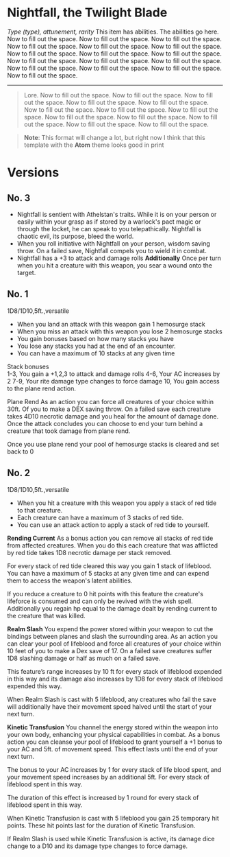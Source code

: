 # Nightfall, the Twilight Blade

*Type (type), attunement, rarity*
This item has abilities. The abilities go here. Now to fill out the space. Now to fill out the space. Now to fill out the space. Now to fill out the space. Now to fill out the space. Now to fill out the space. Now to fill out the space. Now to fill out the space. Now to fill out the space. Now to fill out the space. Now to fill out the space. Now to fill out the space. Now to fill out the space. Now to fill out the space. Now to fill out the space. Now to fill out the space. 

---
> Lore. Now to fill out the space. Now to fill out the space. Now to fill out the space. Now to fill out the space. Now to fill out the space. Now to fill out the space. Now to fill out the space. Now to fill out the space. Now to fill out the space. Now to fill out the space. Now to fill out the space. Now to fill out the space. Now to fill out the space. 


> **Note**: This format will change a lot, but right now I think that this template with the **Atom** theme looks good in print


# Versions
## No. 3
- Nightfall is sentient with Athelstan's traits. While it is on your person or easily within your grasp as if stored by a warlock's pact magic or through the locket, he can speak to you telepathically. Nightfall is chaotic evil, its purpose, bleed the world.
- When you roll initiative with Nightfall on your person, wisdom saving throw. On a failed save, Nightfall compels you to wield it in combat.
- Nightfall has a +3 to attack and damage rolls
**Additionally**
Once per turn when you hit a creature with this weapon, you sear a wound onto the target.

## No. 1
1D8/1D10,5ft.,versatile
- When you land an attack with this weapon gain 1 hemosurge stack
- When you miss an attack with this weapon you lose 2 hemosurge stacks
- You gain bonuses based on how many stacks you have
- You lose any stacks you had at the end of an encounter.
- You can have a maximum of 10 stacks at any given time  
  
Stack bonuses  
1-3, You gain a +1,2,3 to attack and damage rolls
4-6, Your AC increases by 2
7-9, Your rite damage type changes to force damage
10, You gain access to the plane rend action.

Plane Rend
As an action you can force all creatures of your choice within 30ft. Of you to make a DEX saving throw. On a failed save each creature takes 4D10 necrotic damage and you heal for the amount of damage done. Once the attack concludes you can choose to end your turn behind a creature that took damage from plane rend.

Once you use plane rend your pool of hemosurge stacks is cleared and set back to 0
## No. 2

1D8/1D10,5ft.,versatile

- When you hit a creature with this weapon you apply a stack of red tide to that creature.
- Each creature can have a maximum of 3 stacks of red tide.
- You can use an attack action to apply a stack of red tide to yourself.

**Rending Current**
As a bonus action you can remove all stacks of red tide from affected creatures. When you do this each creature that was afflicted by red tide takes 1D8 necrotic damage per stack removed.

For every stack of red tide cleared this way you gain 1 stack of lifeblood. You can have a maximum of 5 stacks at any given time and can expend them to access the weapon's latent abilities.

If you reduce a creature to 0 hit points with this feature the creature's lifeforce is consumed and can only be revived with the wish spell. Additionally you regain hp equal to the damage dealt by rending current to the creature that was killed.

**Realm Slash**
You expend the power stored within your weapon to cut the bindings between planes and slash the surrounding area. As an action you can clear your pool of lifeblood and force all creatures of your choice within 10 feet of you to make a Dex save of 17. On a failed save creatures suffer 1D8 slashing damage or half as much on a failed save.

This feature’s range increases by 10 ft for every stack of lifeblood expended in this way and its damage also increases by 1D8 for every stack of lifeblood expended this way.

When Realm Slash is cast with 5 lifeblood, any creatures who fail the save will additionally have their movement speed halved until the start of your next turn.

**Kinetic Transfusion**
You channel the energy stored within the weapon into your own body, enhancing your physical capabilities in combat. As a bonus action you can cleanse your pool of lifeblood to grant yourself a +1 bonus to your AC and 5ft. of movement speed. This effect lasts until the end of your next turn.

The bonus to your AC increases by 1 for every stack of life blood spent, and your movement speed increases by an additional 5ft. For every stack of lifeblood spent in this way.

The duration of this effect is increased by 1 round for every stack of lifeblood spent in this way.

When Kinetic Transfusion is cast with 5 lifeblood you gain 25 temporary hit points. These hit points last for the duration of Kinetic Transfusion.

If Realm Slash is used while Kinetic Transfusion is active, its damage dice change to a D10 and its damage type changes to force damage.
